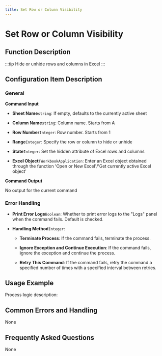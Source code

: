```yaml
---
title: Set Row or Column Visibility
---
```


# Set Row or Column Visibility

## Function Description

:::tip 
Hide or unhide rows and columns in Excel
:::

## Configuration Item Description

### General

**Command Input**

- **Sheet Name**`string`: If empty, defaults to the currently active sheet

- **Column Name**`string`: Column name. Starts from A

- **Row Number**`Integer`: Row number. Starts from 1

- **Range**`Integer`: Specify the row or column to hide or unhide

- **State**`Integer`: Set the hidden attribute of Excel rows and columns

- **Excel Object**`TWorkbookApplication`: Enter an Excel object obtained through the function 'Open or New Excel'/'Get currently active Excel object'


**Command Output**

No output for the current command


### Error Handling

- **Print Error Logs**`Boolean`: Whether to print error logs to the "Logs" panel when the command fails. Default is checked. 

- **Handling Method**`Integer`:

    - **Terminate Process**: If the command fails, terminate the process.

    - **Ignore Exception and Continue Execution**: If the command fails, ignore the exception and continue the process.

    - **Retry This Command**: If the command fails, retry the command a specified number of times with a specified interval between retries.

## Usage Example

Process logic description:

## Common Errors and Handling

None

## Frequently Asked Questions

None

